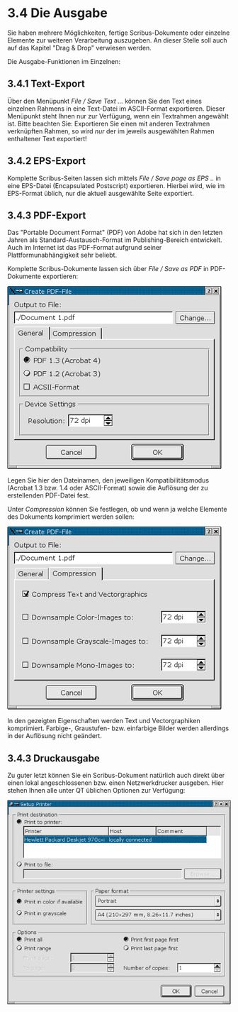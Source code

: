 # 3.4 Die Ausgabe

Sie haben mehrere Möglichkeiten, fertige Scribus-Dokumente oder einzelne Elemente zur weiteren Verarbeitung
auszugeben. An dieser Stelle soll auch auf das Kapitel "Drag & Drop" verwiesen werden.

Die Ausgabe-Funktionen im Einzelnen:

## 3.4.1 Text-Export

Über den Menüpunkt _File / Save Text ..._ können Sie den Text eines einzelnen Rahmens in eine Text-Datei
im ASCII-Format exportieren. Dieser Menüpunkt steht Ihnen nur zur Verfügung, wenn ein Textrahmen angewählt ist.
Bitte beachten Sie: Exportieren Sie einen mit anderen Textrahmen verknüpften Rahmen, so wird _nur_ der im jeweils
ausgewählten Rahmen enthaltener Text exportiert!

## 3.4.2 EPS-Export

Komplette Scribus-Seiten lassen sich mittels _File / Save page as EPS .._ in eine EPS-Datei (Encapsulated Postscript) exportieren.
Hierbei wird, wie im EPS-Format üblich, nur die aktuell ausgewählte Seite exportiert.

## 3.4.3 PDF-Export

Das "Portable Document Format" (PDF) von Adobe hat sich in den letzten Jahren als Standard-Austausch-Format
im Publishing-Bereich entwickelt. Auch im Internet ist das PDF-Format aufgrund seiner Plattformunabhängigkeit
sehr beliebt.

Komplette Scribus-Dokumente lassen sich über _File / Save as PDF_ in PDF-Dokumente exportieren:

![](save_as_pdf_general.png)

Legen Sie hier den Dateinamen, den jeweiligen Kompatibilitätsmodus (Acrobat 1.3 bzw. 1.4 oder ASCII-Format)
sowie die Auflösung der zu erstellenden PDF-Datei fest.

Unter _Compression_ können Sie festlegen, ob und wenn ja welche Elemente des Dokuments komprimiert
werden sollen:

![](save_as_pdf_compression.png)

In den gezeigten Eigenschaften werden Text und Vectorgraphiken komprimiert. Farbige-, Graustufen- bzw.
einfarbige Bilder werden allerdings in der Auflösung nicht geändert.

## 3.4.3 Druckausgabe

Zu guter letzt können Sie ein Scribus-Dokument natürlich auch direkt über einen lokal angeschlossenen
bzw. einen Netzwerkdrucker ausgeben. Hier stehen Ihnen alle unter QT üblichen Optionen zur Verfügung:

![](print.png)
